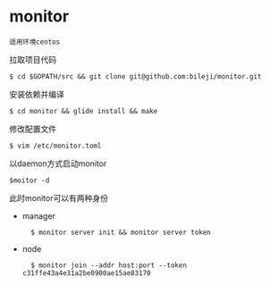 # monitor

`适用环境centos`
	
拉取项目代码

	$ cd $GOPATH/src && git clone git@github.com:bileji/monitor.git

安装依赖并编译

	$ cd monitor && glide install && make

修改配置文件

	$ vim /etc/monitor.toml
	
以daemon方式启动monitor
	
	$moitor -d

此时monitor可以有两种身份
	
+ manager

		$ monitor server init && monitor server token

+ node
	
		$ monitor join --addr host:port --token c31ffe43a4e31a2be0900ae15ae83170
